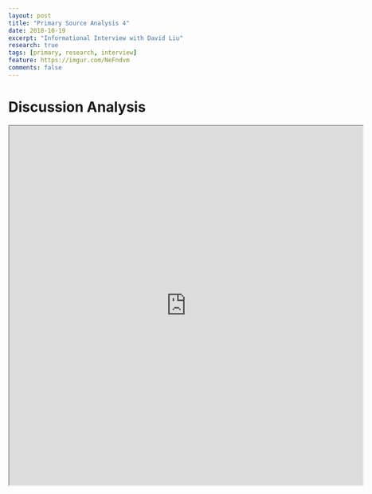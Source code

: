```yaml
---
layout: post
title: "Primary Source Analysis 4"
date: 2018-10-19
excerpt: "Informational Interview with David Liu"
research: true
tags: [primary, research, interview]
feature: https://imgur.com/NeFndvm
comments: false
---
```


# Discussion Analysis

<iframe src="https://drive.google.com/file/d/1Q_lMrcMEdxDoU6rzQhunG27VMLpJWHmT/preview" width="710" height="720"></iframe>
